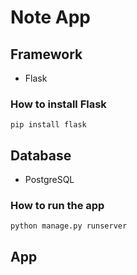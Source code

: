 # Note App
## Framework
* Flask
### How to install Flask
`pip install flask`
## Database
* PostgreSQL


### How to run the app
`python manage.py runserver`
## App
